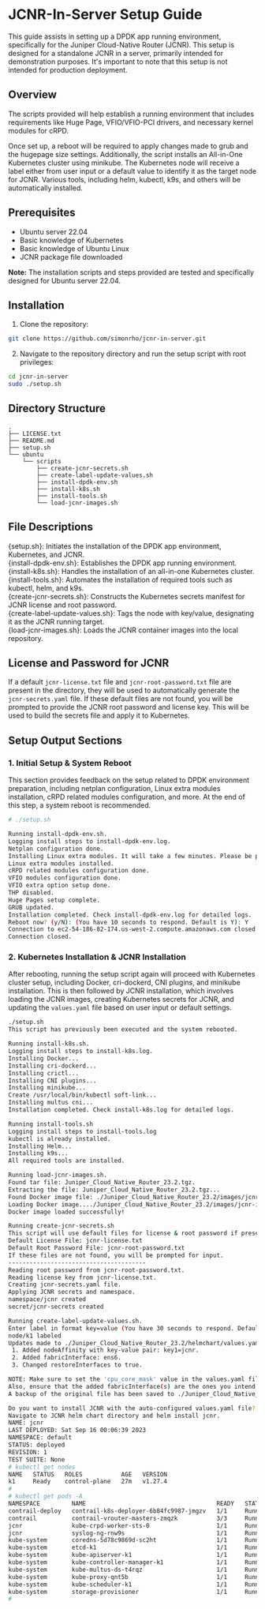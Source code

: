# JCNR-In-Server Setup Guide

This guide assists in setting up a DPDK app running environment, specifically for the Juniper Cloud-Native Router (JCNR). This setup is designed for a standalone JCNR in a server, primarily intended for demonstration purposes. It's important to note that this setup is not intended for production deployment.

## Overview

The scripts provided will help establish a running environment that includes requirements like Huge Page, VFIO/VFIO-PCI drivers, and necessary kernel modules for cRPD.

Once set up, a reboot will be required to apply changes made to grub and the hugepage size settings. Additionally, the script installs an All-in-One Kubernetes cluster using minikube. The Kubernetes node will receive a label either from user input or a default value to identify it as the target node for JCNR. Various tools, including helm, kubectl, k9s, and others will be automatically installed.

## Prerequisites

- Ubuntu server 22.04
- Basic knowledge of Kubernetes
- Basic knowledge of Ubuntu Linux
- JCNR package file downloaded

**Note:** The installation scripts and steps provided are tested and specifically designed for Ubuntu server 22.04.

## Installation

1. Clone the repository:
```bash
git clone https://github.com/simonrho/jcnr-in-server.git
```
2. Navigate to the repository directory and run the setup script with root privileges:
```bash
cd jcnr-in-server
sudo ./setup.sh
```

## Directory Structure

```
. 
├── LICENSE.txt 
├── README.md 
├── setup.sh 
└── ubuntu 
    └── scripts 
        ├── create-jcnr-secrets.sh 
        ├── create-label-update-values.sh 
        ├── install-dpdk-env.sh 
        ├── install-k8s.sh 
        ├── install-tools.sh 
        └── load-jcnr-images.sh 
```

## File Descriptions

{setup.sh}: Initiates the installation of the DPDK app environment, Kubernetes, and JCNR.  
{install-dpdk-env.sh}: Establishes the DPDK app running environment.  
{install-k8s.sh}: Handles the installation of an all-in-one Kubernetes cluster.  
{install-tools.sh}: Automates the installation of required tools such as kubectl, helm, and k9s.  
{create-jcnr-secrets.sh}: Constructs the Kubernetes secrets manifest for JCNR license and root password.  
{create-label-update-values.sh}: Tags the node with key/value, designating it as the JCNR running target.  
{load-jcnr-images.sh}: Loads the JCNR container images into the local repository.  

## License and Password for JCNR

If a default `jcnr-license.txt` file and `jcnr-root-password.txt` file are present in the directory, they will be used to automatically generate the `jcnr-secrets.yaml` file. If these default files are not found, you will be prompted to provide the JCNR root password and license key. This will be used to build the secrets file and apply it to Kubernetes.

## Setup Output Sections

### 1. Initial Setup & System Reboot

This section provides feedback on the setup related to DPDK environment preparation, including netplan configuration, Linux extra modules installation, cRPD related modules configuration, and more. At the end of this step, a system reboot is recommended.
```bash
# ./setup.sh 

Running install-dpdk-env.sh.
Logging install steps to install-dpdk-env.log.
Netplan configuration done.
Installing Linux extra modules. It will take a few minutes. Please be patient.
Linux extra modules installed.
cRPD related modules configuration done.
VFIO modules configuration done.
VFIO extra option setup done.
THP disabled.
Huge Pages setup complete.
GRUB updated.
Installation completed. Check install-dpdk-env.log for detailed logs.
Reboot now? (y/N): (You have 10 seconds to respond. Default is Y): Y
Connection to ec2-54-186-82-174.us-west-2.compute.amazonaws.com closed by remote host.
Connection closed.

```
### 2. Kubernetes Installation & JCNR Installation

After rebooting, running the setup script again will proceed with Kubernetes cluster setup, including Docker, cri-dockerd, CNI plugins, and minikube installation. This is then followed by JCNR installation, which involves loading the JCNR images, creating Kubernetes secrets for JCNR, and updating the `values.yaml` file based on user input or default settings.
```bash
./setup.sh 
This script has previously been executed and the system rebooted.

Running install-k8s.sh.
Logging install steps to install-k8s.log.
Installing Docker...
Installing cri-dockerd...
Installing crictl...
Installing CNI plugins...
Installing minikube...
Create /usr/local/bin/kubectl soft-link...
Installing multus cni...
Installation completed. Check install-k8s.log for detailed logs.

Running install-tools.sh
Logging install steps to install-tools.log
kubectl is already installed.
Installing Helm...
Installing k9s...
All required tools are installed.

Running load-jcnr-images.sh.
Found tar file: Juniper_Cloud_Native_Router_23.2.tgz.
Extracting the file: Juniper_Cloud_Native_Router_23.2.tgz...
Found Docker image file: ./Juniper_Cloud_Native_Router_23.2/images/jcnr-images.tar.gz.
Loading Docker image..../Juniper_Cloud_Native_Router_23.2/images/jcnr-images.tar.gz.
Docker image loaded successfully!

Running create-jcnr-secrets.sh
This script will use default files for license & root password if present:
Default License File: jcnr-license.txt
Default Root Password File: jcnr-root-password.txt
If these files are not found, you will be prompted for input.
---------------------------------------
Reading root password from jcnr-root-password.txt.
Reading license key from jcnr-license.txt.
Creating jcnr-secrets.yaml file.
Applying JCNR secrets and namespace.
namespace/jcnr created
secret/jcnr-secrets created

Running create-label-update-values.sh.
Enter label in format key=value (You have 30 seconds to respond. Default is key1=jcnr): Adding label key1=jcnr to the node k1.
node/k1 labeled
Updates made to ./Juniper_Cloud_Native_Router_23.2/helmchart/values.yaml:
 1. Added nodeAffinity with key-value pair: key1=jcnr.
 2. Added fabricInterface: ens6.
 3. Changed restoreInterfaces to true.

NOTE: Make sure to set the 'cpu_core_mask' value in the values.yaml file as required for your setup.
Also, ensure that the added fabricInterface(s) are the ones you intend to use.
A backup of the original file has been saved to ./Juniper_Cloud_Native_Router_23.2/helmchart/values.yaml.bak.

Do you want to install JCNR with the auto-configured values.yaml file? (y/N): (You have 10 seconds to respond. Default is N): Y
Navigate to JCNR helm chart directory and helm install jcnr.
NAME: jcnr
LAST DEPLOYED: Sat Sep 16 00:06:39 2023
NAMESPACE: default
STATUS: deployed
REVISION: 1
TEST SUITE: None
# kubectl get nodes
NAME   STATUS   ROLES           AGE   VERSION
k1     Ready    control-plane   27m   v1.27.4
# 
# kubectl get pods -A
NAMESPACE         NAME                                     READY   STATUS    RESTARTS   AGE
contrail-deploy   contrail-k8s-deployer-6b84fc9987-jmgzv   1/1     Running   0          25m
contrail          contrail-vrouter-masters-zmqzk           3/3     Running   0          25m
jcnr              kube-crpd-worker-sts-0                   1/1     Running   0          25m
jcnr              syslog-ng-rnw9s                          1/1     Running   0          25m
kube-system       coredns-5d78c9869d-sc2ht                 1/1     Running   0          27m
kube-system       etcd-k1                                  1/1     Running   0          27m
kube-system       kube-apiserver-k1                        1/1     Running   0          27m
kube-system       kube-controller-manager-k1               1/1     Running   0          27m
kube-system       kube-multus-ds-t4rqz                     1/1     Running   0          27m
kube-system       kube-proxy-qnt5b                         1/1     Running   0          27m
kube-system       kube-scheduler-k1                        1/1     Running   0          27m
kube-system       storage-provisioner                      1/1     Running   0          27m
# 
```